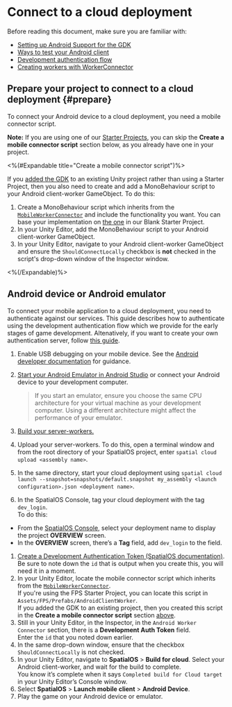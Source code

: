 # Connect to a cloud deployment

Before reading this document, make sure you are familiar with:

* [Setting up Android Support for the GDK]({{urlRoot}}/content/mobile/android/setup)
* [Ways to test your Android client]({{urlRoot}}/content/mobile/android/ways-to-test)
* [Development authentication flow](https://docs.improbable.io/reference/latest/shared/auth/development-authentication)
* [Creating workers with WorkerConnector](https://docs.improbable.io/unity/alpha/content/gameobject/creating-workers-with-workerconnector)

## Prepare your project to connect to a cloud deployment {#prepare}

To connect your Android device to a cloud deployment, you need a mobile connector script.

**Note:** If you are using one of our [Starter Projects]({{urlRoot}}/content/glossary#starter-project), you can skip the **Create a mobile connector script** section below, as you already have one in your project.

<%(#Expandable title="Create a mobile connector script")%>

If you [added the GDK]({{urlRoot}}/content/set-up-new-project) to an existing Unity project rather than using a Starter Project, then you also need to create and add a MonoBehaviour script to your Android client-worker GameObject. To do this:

1. Create a MonoBehaviour script which inherits from the [`MobileWorkerConnector`](https://github.com/spatialos/gdk-for-unity/blob/master/workers/unity/Packages/com.improbable.gdk.mobile/Worker/MobileWorkerConnector.cs) and include the functionality you want. You can base your implementation on [the one](https://github.com/spatialos/gdk-for-unity-blank-project/blob/master/workers/unity/Assets/Scripts/Workers/AndroidClientWorkerConnector.cs) in our Blank Starter Project.
1. In your Unity Editor, add the MonoBehaviour script to your Android client-worker GameObject.
1. In your Unity Editor, navigate to your Android client-worker GameObject and ensure the `ShouldConnectLocally` checkbox is **not** checked in the script's drop-down window of the Inspector window.

<%(/Expandable)%>

## Android device or Android emulator

To connect your mobile application to a cloud deployment, you need to authenticate against our services.
This guide describes how to authenticate using the development authentication flow which we provide for the early stages of game development.
Altenatively, if you want to create your own authentication server, follow [this guide](https://docs.improbable.io/reference/latest/shared/auth/integrate-authentication-platform-sdk).

1. Enable USB debugging on your mobile device. See the [Android developer documentation](https://developer.android.com/studio/debug/dev-options#enable) for guidance.
1. [Start your Android Emulator in Android Studio](https://developer.android.com/studio/run/managing-avds) or connect your Android device to your development computer.

    > If you start an emulator, ensure you choose the same CPU architecture for your virtual machine as your development computer. Using a different architecture might affect the performance of your emulator.

1. [Build your server-workers.]({{urlRoot}}/content/build)
1. Upload your server-workers. To do this, open a terminal window and from the root directory of your SpatialOS project, enter `spatial cloud upload <assembly name>`.
1. In the same directory, start your cloud deployment using `spatial cloud launch --snapshot=snapshots/default.snapshot my_assembly <launch configuration>.json <deployment name>`.
1. In the SpatialOS Console, tag your cloud deployment with the tag `dev_login`. <BR/>
To do this:
  *  From the [SpatialOS Console](https://console.improbable.io/projects), select your deployment name to display the project **OVERVIEW** screen.
  * In the **OVERVIEW** screen, there’s a **Tag** field, add `dev_login` to the field.
1. [Create a Development Authentication Token (SpatialOS documentation)](https://docs.improbable.io/reference/latest/shared/auth/development-authentication#developmentauthenticationtoken-maintenance).<br>
Be sure to note down the `id` that is output when you create this, you will need it in a moment.
1. In your Unity Editor, locate the mobile connector script which inherits from the [`MobileWorkerConnector`](https://github.com/spatialos/gdk-for-unity/blob/master/workers/unity/Packages/com.improbable.gdk.mobile/Worker/MobileWorkerConnector.cs).<br>
If you're using the FPS Starter Project, you can locate this script in `Assets/FPS/Prefabs/AndroidClientWorker`.<br>
If you added the GDK to an existing project, then you created this script in the **Create a mobile connector script** section [above](#prepare).<br>
1. Still in your Unity Editor, in the Inspector, in the `Android Worker Connector` section, there is a **Development Auth Token** field.<br>
Enter the `id` that you noted down earlier.
1. In the same drop-down window, ensure that the checkbox `ShouldConnectLocally` is not checked.
1. In your Unity Editor, navigate to **SpatialOS** > **Build for cloud**. Select your Android client-worker, and wait for the build to complete. <br/>
You know it’s complete when it says `Completed build for Cloud target` in your Unity Editor’s Console window.
1. Select **SpatialOS** > **Launch mobile client** > **Android Device**.
1. Play the game on your Android device or emulator.
